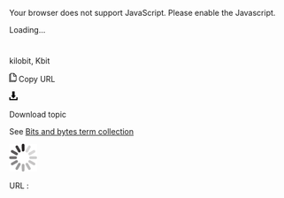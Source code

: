 Your browser does not support JavaScript. Please enable the Javascript.

Loading...

# 

kilobit, Kbit

![Copy URL](kilobit_files/Copy.png)
Copy URL

![Download](kilobit_files/Download.png)

Download topic

See [Bits and bytes term collection](https://worldready.cloudapp.net/Styleguide/Read?id=2700&topicid=26920)

![In progress](kilobit_files/activity-large.gif)

URL :
